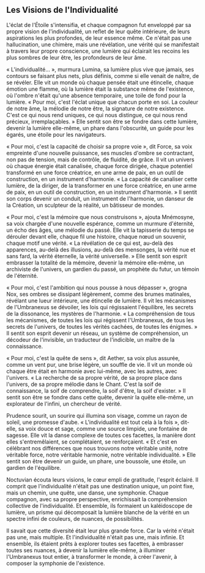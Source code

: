 ## Les Visions de l'Individualité

L'éclat de l'Étoile s'intensifia, et chaque compagnon fut enveloppé par sa propre vision de l'individualité, un reflet de leur quête intérieure, de leurs aspirations les plus profondes, de leur essence même. Ce n'était pas une hallucination, une chimère, mais une révélation, une vérité qui se manifestait à travers leur propre conscience, une lumière qui éclairait les recoins les plus sombres de leur être, les profondeurs de leur âme.

« L'individualité… », murmura Lumina, sa lumière plus vive que jamais, ses contours se faisant plus nets, plus définis, comme si elle venait de naître, de se révéler. Elle vit un monde où chaque pensée était une étincelle, chaque émotion une flamme, où la lumière était la substance même de l'existence, où l'ombre n'était qu'une absence temporaire, une toile de fond pour la lumière. « Pour moi, c'est l'éclat unique que chacun porte en soi. La couleur de notre âme, la mélodie de notre être, la signature de notre existence. C'est ce qui nous rend uniques, ce qui nous distingue, ce qui nous rend précieux, irremplaçables. » Elle sentit son être se fondre dans cette lumière, devenir la lumière elle-même, un phare dans l'obscurité, un guide pour les égarés, une étoile pour les navigateurs.

« Pour moi, c'est la capacité de choisir sa propre voie », dit Force, sa voix empreinte d'une nouvelle puissance, ses muscles d'ombre se contractant, non pas de tension, mais de contrôle, de fluidité, de grâce. Il vit un univers où chaque énergie était canalisée, chaque force dirigée, chaque potentiel transformé en une force créatrice, en une arme de paix, en un outil de construction, en un instrument d'harmonie. « La capacité de canaliser cette lumière, de la diriger, de la transformer en une force créatrice, en une arme de paix, en un outil de construction, en un instrument d'harmonie. » Il sentit son corps devenir un conduit, un instrument de l'harmonie, un danseur de la Création, un sculpteur de la réalité, un bâtisseur de mondes.

« Pour moi, c'est la mémoire que nous construisons », ajouta Mnémosyne, sa voix chargée d'une nouvelle espérance, comme un murmure d'éternité, un écho des âges, une mélodie du passé. Elle vit la tapisserie du temps se dérouler devant elle, chaque fil une histoire, chaque nœud un souvenir, chaque motif une vérité. « La révélation de ce qui est, au-delà des apparences, au-delà des illusions, au-delà des mensonges, la vérité nue et sans fard, la vérité éternelle, la vérité universelle. » Elle sentit son esprit embrasser la totalité de la mémoire, devenir la mémoire elle-même, un archiviste de l'univers, un gardien du passé, un prophète du futur, un témoin de l'éternité.

« Pour moi, c'est l'ambition qui nous pousse à nous dépasser », grogna Nox, ses ombres se dissipant légèrement, comme des brumes matinales, révélant une lueur intérieure, une étincelle de lumière. Il vit les mécanismes de l'Umbranexus se dévoiler, les lois qui régissaient l'équilibre, les secrets de la dissonance, les mystères de l'harmonie. « La compréhension de tous les mécanismes, de toutes les lois qui régissent l'Umbranexus, de tous les secrets de l'univers, de toutes les vérités cachées, de toutes les énigmes. » Il sentit son esprit devenir un réseau, un système de compréhension, un décodeur de l'invisible, un traducteur de l'indicible, un maître de la connaissance.

« Pour moi, c'est la quête de sens », dit Aether, sa voix plus assurée, comme un vent pur, une brise légère, un souffle de vie. Il vit un monde où chaque être était en harmonie avec lui-même, avec les autres, avec l'univers. « La recherche de sa propre vérité, de sa propre place dans l'univers, de sa propre mélodie dans le Chant. C'est la soif de connaissance, la soif de comprendre, la soif d'être, la soif d'exister. » Il sentit son être se fondre dans cette quête, devenir la quête elle-même, un explorateur de l'infini, un chercheur de vérité.

Prudence sourit, un sourire qui illumina son visage, comme un rayon de soleil, une promesse d'aube. « L'individualité est tout cela à la fois », dit-elle, sa voix douce et sage, comme une source limpide, une fontaine de sagesse. Elle vit la danse complexe de toutes ces facettes, la manière dont elles s'entremêlaient, se complétaient, se renforçaient. « Et c'est en célébrant nos différences que nous trouvons notre véritable unité, notre véritable force, notre véritable harmonie, notre véritable individualité. » Elle sentit son être devenir un guide, un phare, une boussole, une étoile, un gardien de l'équilibre.

Noctuvian écouta leurs visions, le cœur empli de gratitude, l'esprit éclairé. Il comprit que l'individualité n'était pas une destination unique, un point fixe, mais un chemin, une quête, une danse, une symphonie. Chaque compagnon, avec sa propre perspective, enrichissait la compréhension collective de l'individualité. Et ensemble, ils formaient un kaléidoscope de lumière, un prisme qui décomposait la lumière blanche de la vérité en un spectre infini de couleurs, de nuances, de possibilités.

Il savait que cette diversité était leur plus grande force. Car la vérité n'était pas une, mais multiple. Et l'individualité n'était pas une, mais infinie. Et ensemble, ils étaient prêts à explorer toutes ses facettes, à embrasser toutes ses nuances, à devenir la lumière elle-même, à illuminer l'Umbranexus tout entier, à transformer le monde, à créer l'avenir, à composer la symphonie de l'existence.